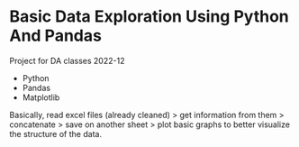 # Basic Data Exploration Using Python And Pandas
 Project for DA classes 2022-12
 
 - Python
 - Pandas
 - Matplotlib
 
 Basically, read excel files (already cleaned) > get information from them > concatenate > save on another sheet > plot basic graphs to better visualize the structure of the data.
